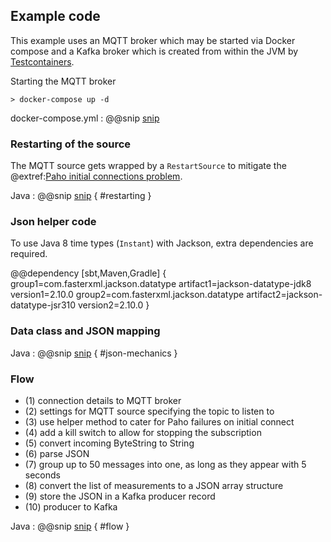 ## Example code

This example uses an MQTT broker which may be started via Docker compose and a Kafka broker which is created from within the JVM by [Testcontainers](https://www.testcontainers.org/).

Starting the MQTT broker
```$bash
> docker-compose up -d
```

docker-compose.yml
: @@snip [snip](/docker-compose.yml)

### Restarting of the source

The MQTT source gets wrapped by a `RestartSource` to mitigate the 
@extref:[Paho initial connections problem](alpakka:/mqtt.html#settings).

Java
: @@snip [snip](/src/main/java/samples/javadsl/Main.java) { #restarting }

### Json helper code

To use Java 8 time types (`Instant`) with Jackson, extra dependencies are required.

@@dependency [sbt,Maven,Gradle] {
  group1=com.fasterxml.jackson.datatype
  artifact1=jackson-datatype-jdk8
  version1=2.10.0
  group2=com.fasterxml.jackson.datatype
  artifact2=jackson-datatype-jsr310
  version2=2.10.0
}
### Data class and JSON mapping

Java
: @@snip [snip](/src/main/java/samples/javadsl/Main.java) { #json-mechanics }


### Flow

- (1) connection details to MQTT broker
- (2) settings for MQTT source specifying the topic to listen to
- (3) use helper method to cater for Paho failures on initial connect
- (4) add a kill switch to allow for stopping the subscription
- (5) convert incoming ByteString to String
- (6) parse JSON
- (7) group up to 50 messages into one, as long as they appear with 5 seconds
- (8) convert the list of measurements to a JSON array structure
- (9) store the JSON in a Kafka producer record
- (10) producer to Kafka


Java
: @@snip [snip](/src/main/java/samples/javadsl/Main.java) { #flow }
